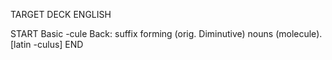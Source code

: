 TARGET DECK
ENGLISH

START
Basic
-cule
Back: suffix forming (orig. Diminutive) nouns (molecule). [latin -culus]
END
